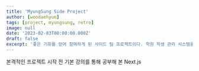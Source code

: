 ```yaml
---
title: 'MyungSung Side Project'
author: [woodaehyun]
tags: [project, myungsung, retro]
image: null
date: '2023-02-03T00:00:00.000Z'
draft: false
excerpt: '좋은 기회를 얻어 참여하게 된 사이드 팀 프로젝트이다. 학원 학생 관리 시스템을 만들고 있으며 그 과정을 하루 하루 기록해 보기 위해 짧은 회고와 느낀 점들을 작성해 보려 한다.🌟'
---
```


본격적인 프로젝트 시작 전 기본 강의를 통해 공부해 본 Next.js
